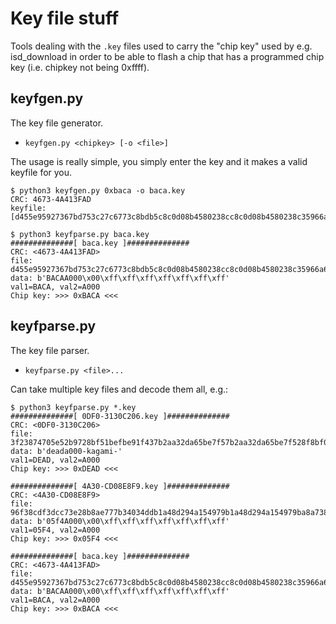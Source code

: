 # Key file stuff

Tools dealing with the `.key` files used to carry the "chip key" used by e.g. isd_download in order to be able to flash a chip that has a programmed chip key (i.e. chipkey not being 0xffff).

## keyfgen.py

The key file generator.

- `keyfgen.py <chipkey> [-o <file>]`

The usage is really simple, you simply enter the key and it makes a valid keyfile for you.

```
$ python3 keyfgen.py 0xbaca -o baca.key
CRC: 4673-4A413FAD
keyfile: [d455e95927367bd753c27c6773c8bdb5c8c0d08b4580238cc8c0d08b4580238c35966a6b]

$ python3 keyfparse.py baca.key 
##############[ baca.key ]##############
CRC: <4673-4A413FAD>
file: d455e95927367bd753c27c6773c8bdb5c8c0d08b4580238cc8c0d08b4580238c35966a6b
data: b'BACAA000\x00\xff\xff\xff\xff\xff\xff\xff'
val1=BACA, val2=A000
Chip key: >>> 0xBACA <<<
```

## keyfparse.py

The key file parser.

- `keyfparse.py <file>...`

Can take multiple key files and decode them all, e.g.:

```
$ python3 keyfparse.py *.key 
##############[ 0DF0-3130C206.key ]##############
CRC: <0DF0-3130C206>
file: 3f23874705e52b9728bf51befbe91f437b2aa32da65be7f57b2aa32da65be7f528f8bf0b
data: b'deada000-kagami-'
val1=DEAD, val2=A000
Chip key: >>> 0xDEAD <<<

##############[ 4A30-CD08E8F9.key ]##############
CRC: <4A30-CD08E8F9>
file: 96f38cdf3dcc73e28b8ae777b34034ddb1a48d294a154979b1a48d294a154979ba8a7386
data: b'05f4A000\x00\xff\xff\xff\xff\xff\xff\xff'
val1=05F4, val2=A000
Chip key: >>> 0x05F4 <<<

##############[ baca.key ]##############
CRC: <4673-4A413FAD>
file: d455e95927367bd753c27c6773c8bdb5c8c0d08b4580238cc8c0d08b4580238c35966a6b
data: b'BACAA000\x00\xff\xff\xff\xff\xff\xff\xff'
val1=BACA, val2=A000
Chip key: >>> 0xBACA <<<
```
